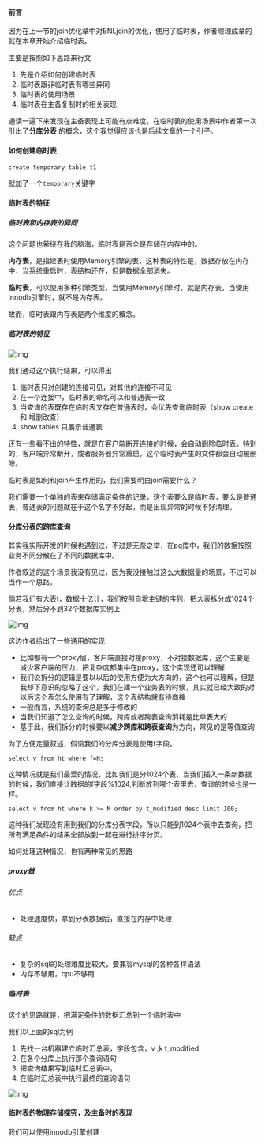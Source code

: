 #### 前言

因为在上一节的join优化章中对BNLjoin的优化，使用了临时表，作者顺理成章的就在本章开始介绍临时表。

主要是按照如下思路来行文

1. 先是介绍如何创建临时表
2. 临时表跟非临时表有哪些异同
3. 临时表的使用场景
4. 临时表在主备复制时的相关表现



通读一遍下来发现在主备表现上可能有点难度。在临时表的使用场景中作者第一次引出了**分库分表** 的概念，这个我觉得应该也是后续文章的一个引子。





#### 如何创建临时表

```mysql
create temporary table t1
```

就加了一个`temporary`关键字



#### 临时表的特征

##### 临时表和内存表的异同

这个问题也萦绕在我的脑海，临时表是否全是存储在内存中的。

**内存表**，是指建表时使用Memory引擎的表，这种表的特性是，数据存放在内存中，当系统重启时，表结构还在，但是数据全部消失。

**临时表**，可以使用多种引擎类型，当使用Memory引擎时，就是内存表，当使用Innodb引擎时，就不是内存表。

故而，临时表跟内存表是两个维度的概念。



##### 临时表的特征

![img](https://static001.geekbang.org/resource/image/3c/e3/3cbb2843ef9a84ee582330fb1bd0d6e3.png)

我们通过这个执行结果，可以得出

1. 临时表只对创建的连接可见，对其他的连接不可见
2. 在一个连接中，临时表的命名可以和普通表一致
3. 当查询的表既存在临时表又存在普通表时，会优先查询临时表（show create 和 增删改查）
4. show tables 只展示普通表



还有一些看不出的特性，就是在客户端断开连接的时候，会自动删除临时表。特别的，客户端异常断开，或者服务器异常重启，这个临时表产生的文件都会自动被删除。

临时表是如何和join产生作用的，我们需要明白join需要什么？

我们需要一个单独的表来存储满足条件的记录，这个表要么是临时表，要么是普通表，普通表的问题就在于这个名字不好起，而是出现异常的时候不好清理。



#### 分库分表的跨库查询

其实我实际开发的时候也遇到过，不过是无奈之举，在pg库中，我们的数据按照业务不同分散在了不同的数据库中。

作者叙述的这个场景我没有见过，因为我没接触过这么大数据量的场景，不过可以当作一个思路。

倘若我们有大表t，数据十亿计，我们按照自增主键的序列，把大表拆分成1024个分表，然后分不到32个数据库实例上

![img](https://static001.geekbang.org/resource/image/dd/81/ddb9c43526dfd9b9a3e6f8c153478181.jpg)

这边作者给出了一些通用的实现

- 比如都有一个proxy层，客户端直接对接proxy，不对接数据库，这个主要是减少客户端的压力，把复杂度都集中在proxy，这个实现还可以理解
- 我们说拆分的逻辑是要以以后的使用方便为大方向的，这个也可以理解，但是我却下意识的忽略了这个，我们在建一个业务表的时候，其实就已经大致的对以后这个表怎么使用有了理解，这个表结构就有待商榷
- 一般而言，系统的查询总是多于修改的
- 当我们知道了怎么查询的时候，跨库或者跨表查询消耗是比单表大的
- 基于此，我们拆分的时候要以**减少跨库和跨表查询**为方向，常见的是等值查询



为了方便定量叙述，假设我们的分库分表是使用f字段。

```mysql
select v from ht where f=N;
```

这种情况就是我们最爱的情况，比如我们是分1024个表，当我们插入一条新数据的时候，我们直接让数据的f字段%1024,判断放到哪个表里去，查询的时候也是一样。



```mysql
select v from ht where k >= M order by t_modified desc limit 100;
```

这种我们发现没有用到我们的分库分表字段，所以只能到1024个表中去查询，把所有满足条件的结果全部放到一起在进行排序分页。

如何处理这种情况，也有两种常见的思路

##### proxy做

###### 优点

- 处理速度快，拿到分表数据后，直接在内存中处理

###### 缺点

- 复杂的sql的处理难度比较大，要兼容mysql的各种各样语法
- 内存不够用，cpu不够用



##### 临时表

这个的思路就是，把满足条件的数据汇总到一个临时表中

我们以上面的sql为例

1. 先找一台机器建立临时汇总表，字段包含，v ,k t_modified
2. 在各个分库上执行那个查询语句
3. 把查询结果写到临时汇总表中，
4. 在临时汇总表中执行最终的查询语句



![img](https://static001.geekbang.org/resource/image/f5/0d/f5ebe0f5af37deeb4d0b63d6fb11fc0d.jpg)



#### 临时表的物理存储探究，及主备时的表现

我们可以使用innodb引擎创建